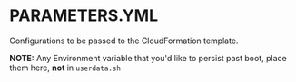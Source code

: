 # PARAMETERS.YML
Configurations to be passed to the CloudFormation template.

<!-- Explain each Parameter here -->

**NOTE:** Any Environment variable that you'd like to persist past boot, place them here, **not** in `userdata.sh`
